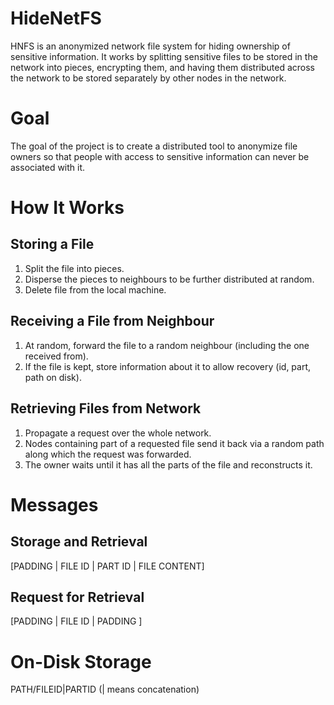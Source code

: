 HideNetFS
=========

HNFS is an anonymized network file system for hiding ownership of sensitive information.
It works by splitting sensitive files to be stored in the network into pieces, encrypting
them, and having them distributed across the network to be stored separately by other
nodes in the network.

# Goal #
The goal of the project is to create a distributed tool to anonymize file owners so that
people with access to sensitive information can never be associated with it.



# How It Works #

## Storing a File ##

1. Split the file into pieces.
2. Disperse the pieces to neighbours to be further distributed at random.
3. Delete file from the local machine.

## Receiving a File from Neighbour ##

1. At random, forward the file to a random neighbour (including the one received from).
2. If the file is kept, store information about it to allow recovery (id, part, path on disk).

## Retrieving Files from Network ##

1. Propagate a request over the whole network.
2. Nodes containing part of a requested file send it back via a random path along which the request was forwarded.
3. The owner waits until it has all the parts of the file and reconstructs it.

# Messages #

## Storage and Retrieval ##

[PADDING | FILE ID | PART ID | FILE CONTENT]

## Request for Retrieval ##

[PADDING | FILE ID | PADDING               ]

# On-Disk Storage #

PATH/FILEID|PARTID (| means concatenation)
